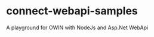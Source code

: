connect-webapi-samples
======================

A playground for OWIN with NodeJs and Asp.Net WebApi
